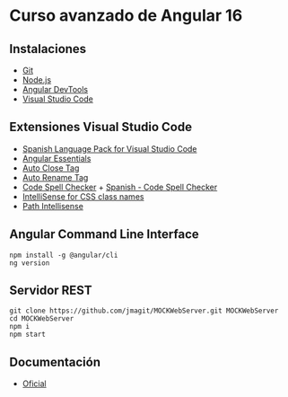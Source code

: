# Curso avanzado de Angular 16

## Instalaciones

- [Git](https://git-scm.com/)
- [Node.js](https://nodejs.org)
- [Angular DevTools](https://chrome.google.com/webstore/detail/angular-devtools/ienfalfjdbdpebioblfackkekamfmbnh)
- [Visual Studio Code](http://code.visualstudio.com/)

## Extensiones Visual Studio Code

- [Spanish Language Pack for Visual Studio Code](https://marketplace.visualstudio.com/items?itemName=MS-CEINTL.vscode-language-pack-es)
- [Angular Essentials](https://marketplace.visualstudio.com/items?itemName=johnpapa.angular-essentials)
- [Auto Close Tag](https://marketplace.visualstudio.com/items?itemName=formulahendry.auto-close-tag)
- [Auto Rename Tag](https://marketplace.visualstudio.com/items?itemName=formulahendry.auto-rename-tag)
- [Code Spell Checker](https://marketplace.visualstudio.com/items?itemName=streetsidesoftware.code-spell-checker) + [Spanish - Code Spell Checker](https://marketplace.visualstudio.com/items?itemName=streetsidesoftware.code-spell-checker-spanish)
- [IntelliSense for CSS class names](https://marketplace.visualstudio.com/items?itemName=Zignd.html-css-class-completion)
- [Path Intellisense](https://marketplace.visualstudio.com/items?itemName=christian-kohler.path-intellisense)

## Angular Command Line Interface

    npm install -g @angular/cli
    ng version

## Servidor REST

    git clone https://github.com/jmagit/MOCKWebServer.git MOCKWebServer
    cd MOCKWebServer
    npm i
    npm start

## Documentación

- [Oficial](https://angular.io/docs)
